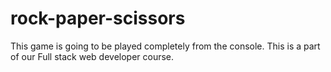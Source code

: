 # rock-paper-scissors
This game is going to be played completely from the console. This is a part of our Full stack web developer course.
